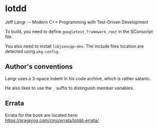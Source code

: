 # lotdd

Jeff Langr -- Modern C++ Programming with Test-Driven Development

To build, you need to define `googletest_framework_root` in the SConscript file.

You also need to install `libjsoncpp-dev`.  The include files location are
detected using `pkg-config`.

## Author's conventions

Langr uses a 3-space indent in his code archive, which is rather satanic.

He also likes to use the `_` suffix to distinguish member variables.

## Errata

Errata for the book are located here:
https://pragprog.com/cms/errata/lotdd-errata/

